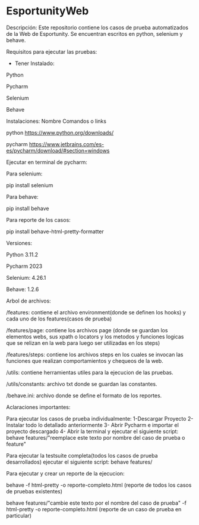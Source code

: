 # EsportunityWeb

Descripción:
Este repositorio contiene los casos de prueba automatizados de la Web de Esportunity. Se encuentran escritos en python, selenium y behave.

Requisitos para ejecutar las pruebas:
- Tener Instalado:

Python

Pycharm

Selenium

Behave

Instalaciones:
Nombre Comandos o links

python	https://www.python.org/downloads/

pycharm	https://www.jetbrains.com/es-es/pycharm/download/#section=windows

Ejecutar en terminal de pycharm:

Para selenium:

pip install selenium 

Para behave:

pip install behave

Para reporte de los casos:

pip install behave-html-pretty-formatter


Versiones:

Python 3.11.2

Pycharm 2023

Selenium:  4.26.1

Behave: 1.2.6

Arbol de archivos:

/features: contiene el archivo environment(donde se definen los hooks) y cada uno de los features(casos de prueba)

/features/page: contiene los archivos page (donde se guardan los elementos webs, sus xpath o locators y los metodos y funciones logicas que se relizan en la web para luego ser utilizadas en los steps) 

/features/steps: contiene los archivos steps en los cuales se invocan las funciones que realizan comportamientos y chequeos de la web. 

/utils: contiene herramientas utiles para la ejecucion de las pruebas.

/utils/constants: archivo txt donde se guardan las constantes. 

/behave.ini: archivo donde se define el formato de los reportes.

Aclaraciones importantes:

Para ejecutar los casos de prueba individualmente:
1-Descargar Proyecto 
2-Instalar todo lo detallado anteriormente
3- Abrir Pycharm e importar el proyecto descargado
4- Abrir la terminal y ejecutar el siguiente script:
 behave features/"reemplace este texto por nombre del caso de prueba o feature"
 
Para ejecutar la testsuite completa(todos los casos de prueba desarrollados) ejecutar el siguiente script:
behave features/     

Para ejecutar y crear un reporte de la ejecucion:

behave -f html-pretty -o reporte-completo.html (reporte de todos los casos de pruebas existentes)

behave features/"cambie este texto por el nombre del caso de prueba" -f html-pretty -o reporte-completo.html (reporte de un caso de prueba en particular) 


